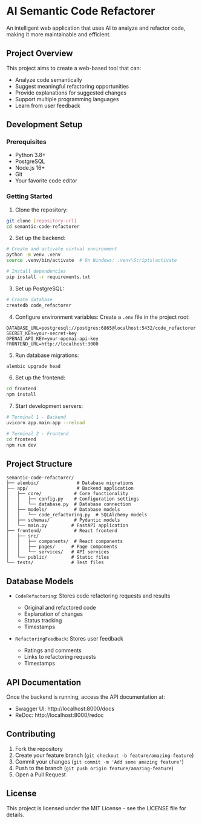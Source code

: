 # AI Semantic Code Refactorer

An intelligent web application that uses AI to analyze and refactor code, making it more maintainable and efficient.

## Project Overview

This project aims to create a web-based tool that can:
- Analyze code semantically
- Suggest meaningful refactoring opportunities
- Provide explanations for suggested changes
- Support multiple programming languages
- Learn from user feedback

## Development Setup

### Prerequisites
- Python 3.8+
- PostgreSQL
- Node.js 16+
- Git
- Your favorite code editor

### Getting Started

1. Clone the repository:
```bash
git clone [repository-url]
cd semantic-code-refactorer
```

2. Set up the backend:
```bash
# Create and activate virtual environment
python -m venv .venv
source .venv/bin/activate  # On Windows: .venv\Scripts\activate

# Install dependencies
pip install -r requirements.txt
```

3. Set up PostgreSQL:
```bash
# Create database
createdb code_refactorer
```

4. Configure environment variables:
Create a `.env` file in the project root:
```
DATABASE_URL=postgresql://postgres:6865@localhost:5432/code_refactorer
SECRET_KEY=your-secret-key
OPENAI_API_KEY=your-openai-api-key
FRONTEND_URL=http://localhost:3000
```

5. Run database migrations:
```bash
alembic upgrade head
```

6. Set up the frontend:
```bash
cd frontend
npm install
```

7. Start development servers:
```bash
# Terminal 1 - Backend
uvicorn app.main:app --reload

# Terminal 2 - Frontend
cd frontend
npm run dev
```

## Project Structure

```
semantic-code-refactorer/
├── alembic/              # Database migrations
├── app/                  # Backend application
│   ├── core/            # Core functionality
│   │   ├── config.py    # Configuration settings
│   │   └── database.py  # Database connection
│   ├── models/          # Database models
│   │   └── code_refactoring.py  # SQLAlchemy models
│   ├── schemas/         # Pydantic models
│   └── main.py         # FastAPI application
├── frontend/            # React frontend
│   ├── src/
│   │   ├── components/  # React components
│   │   ├── pages/      # Page components
│   │   └── services/   # API services
│   └── public/         # Static files
└── tests/              # Test files
```

## Database Models

- `CodeRefactoring`: Stores code refactoring requests and results
  - Original and refactored code
  - Explanation of changes
  - Status tracking
  - Timestamps

- `RefactoringFeedback`: Stores user feedback
  - Ratings and comments
  - Links to refactoring requests
  - Timestamps

## API Documentation

Once the backend is running, access the API documentation at:
- Swagger UI: http://localhost:8000/docs
- ReDoc: http://localhost:8000/redoc

## Contributing

1. Fork the repository
2. Create your feature branch (`git checkout -b feature/amazing-feature`)
3. Commit your changes (`git commit -m 'Add some amazing feature'`)
4. Push to the branch (`git push origin feature/amazing-feature`)
5. Open a Pull Request

## License

This project is licensed under the MIT License - see the LICENSE file for details.